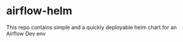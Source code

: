 # airflow-helm
This repo contains simple and a quickly deployable helm chart for an Airflow Dev env
